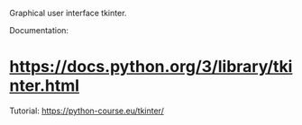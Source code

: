 
Graphical user interface tkinter.

Documentation:
# https://docs.python.org/3/library/tkinter.html

Tutorial:
https://python-course.eu/tkinter/
